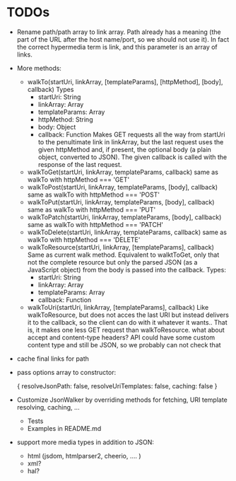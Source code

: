 TODOs
=====

* Rename path/path array to link array. Path already has a meaning (the part of
  the URL after the host name/port, so we should not use it). In fact the
  correct hypermedia term is link, and this parameter is an array of links.
* More methods:
    * walkTo(startUri, linkArray, [templateParams], [httpMethod], [body], callback)
      Types
        * startUri: String
        * linkArray: Array
        * templateParams: Array
        * httpMethod: String
        * body: Object
        * callback: Function
      Makes GET requests all the way from startUri to the penultimate link in
      linkArray, but the last request uses the given httpMethod and, if present,
      the optional body (a plain object, converted to JSON). The given callback
      is called with the response of the last request.
   * walkToGet(startUri, linkArray, templateParams, callback)
      same as walkTo with httpMethod === 'GET'
   * walkToPost(startUri, linkArray, templateParams, [body], callback)
      same as walkTo with httpMethod === 'POST'
   * walkToPut(startUri, linkArray, templateParams, [body], callback)
      same as walkTo with httpMethod === 'PUT'
   * walkToPatch(startUri, linkArray, templateParams, [body], callback)
      same as walkTo with httpMethod === 'PATCH'
   * walkToDelete(startUri, linkArray, templateParams, callback)
      same as walkTo with httpMethod === 'DELETE'
   * walkToResource(startUri, linkArray, [templateParams], callback)
      Same as current walk method. Equivalent to walktToGet, only that not the
      complete resource but only the parsed JSON (as a JavaScript object) from
      the body is passed into the callback.
      Types:
        * startUri: String
        * linkArray: Array
        * templateParams: Array
        * callback: Function
    * walkToUri(startUri, linkArray, [templateParams], callback)
      Like walkToResource, but does not acces the last URI but instead delivers
      it to the callback, so the client can do with it whatever it wants.. That
      is, it makes one less GET request than walkToResource.
 what about accept and content-type headers? API could have some custom
  content type and still be JSON, so we probably can not check that
* cache final links for path
* pass options array to constructor:

    {
      resolveJsonPath: false,
      resolveUriTemplates: false,
      caching: false
    }

* Customize JsonWalker by overriding methods for fetching, URI template
  resolving, caching, ...
    * Tests
    * Examples in README.md
* support more media types in addition to JSON:
    * html (jsdom, htmlparser2, cheerio, .... )
    * xml?
    * hal?
